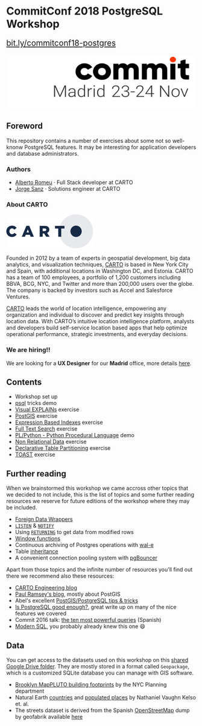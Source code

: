 # CommitConf 2018 PostgreSQL Workshop

<p style="font-size:1.5em">
<a href="http://bit.ly/commitconf18-postgres">bit.ly/commitconf18-postgres</a>
</p>

![commit banner](./banner.png)

## Foreword

This repository contains a number of exercises about some not so well-knonw PostgreSQL features. It may be interesting for application developers and database administrators.

### Authors

* [Alberto Romeu](https://github.com/alrocar) · Full Stack developer at CARTO
* [Jorge Sanz](https://github.com/jsanz) · Solutions engineer at CARTO


### About CARTO

![](https://github.com/CartoDB/labs-postgresql/raw/master/workshop/imgs/logo_CARTO_positive_90.png)

Founded in 2012 by a team of experts in geospatial development, big data analytics, and visualization techniques, [CARTO](https://carto.com) is based in New York City and Spain, with additional locations in Washington DC, and Estonia. CARTO has a team of 100 employees, a portfolio of 1,200 customers including BBVA, BCG, NYC, and Twitter and more than 200,000 users over the globe. The company is backed by investors such as Accel and Salesforce Ventures.

[CARTO](https://carto.com) leads the world of location intelligence, empowering any organization and individual to discover and predict key insights through location data. With CARTO’s intuitive location intelligence platform, analysts and developers build self-service location based apps that help optimize operational performance, strategic investments, and everyday decisions.

### We are hiring!!

We are looking for a **UX Designer** for our **Madrid** office, more details [here](https://carto.workable.com/j/3103A90892).

## Contents

* Workshop set up
* [psql](https://github.com/CartoDB/labs-postgresql/blob/master/workshop/psql.md) tricks demo
* [Visual EXPLAINs](https://github.com/CartoDB/labs-postgresql/blob/master/workshop/pev.md) exercise
* [PostGIS](https://github.com/CartoDB/labs-postgresql/blob/master/workshop/postgis.md) exercise
* [Expression Based Indexes](https://github.com/CartoDB/labs-postgresql/blob/master/workshop/indexes-on-expressions.md) exercise
* [Full Text Search](https://github.com/CartoDB/labs-postgresql/blob/master/workshop/full-text-search.md) exercise
* [PL/Python - Python Procedural Language](https://github.com/CartoDB/labs-postgresql/blob/master/workshop/plpython.md) demo
* [Non Relational Data](https://github.com/CartoDB/labs-postgresql/blob/master/workshop/non-relational.md) exercise
* [Declarative Table Partitioning](https://github.com/CartoDB/labs-postgresql/blob/master/workshop/partitioning.md) exercise
* [TOAST](https://github.com/CartoDB/labs-postgresql/blob/master/workshop/toast.md) exercise

## Further reading

When we brainstormed this workshop we came accross other topics that we decided to not include, this is the list of topics and some further reading resources we reserve for future editions of the workshop where they may be included.

* [Foreign Data Wrappers](https://www.postgresql.org/docs/current/postgres-fdw.html)
* [`LISTEN`](https://www.postgresql.org/docs/current/sql-listen.html) & [`NOTIFY`](https://www.postgresql.org/docs/current/sql-notify.html)
* Using [`RETURNING`](https://www.postgresql.org/docs/current/dml-returning.html) to get data from modified rows
* [Window functions](https://www.postgresql.org/docs/current/tutorial-window.html)
* Continuous archiving of Postgres operations with [wal-e](https://github.com/wal-e/wal-e)
* Table [inheritance](https://www.postgresql.org/docs/current/ddl-inherit.html)
* A convenient connection pooling system with [pgBouncer](https://pgbouncer.github.io/features.html)

Apart from those topics and the infinite number of resources you'll find out there we recommend also these resources:

* [CARTO Engineering blog](https://carto.com/blog/inside)
* [Paul Ramsey's blog](http://blog.cleverelephant.ca/), mostly about PostGIS
* Abel's excellent [PostGIS/PostgreSQL tips & tricks](https://abelvm.github.io/sql/sql-tricks/)
* [Is PostgreSQL good enough?](http://renesd.blogspot.com/2017/02/is-postgresql-good-enough.html?m=1), great write up on many of the nice features we covered
* Commit 2016 talk: [the ten most powerful queries](https://www.youtube.com/watch?v=ZLvT8lQit80) (Spanish)
* [Modern SQL](https://modern-sql.com/), you probably already knew this one :smile:

## Data

You can get access to the datasets used on this workshop on this [shared Google Drive folder](https://drive.google.com/drive/folders/1xx8jCt_JgYq5g1WDDvrr6nmHPqo9CWXb?usp=sharing). They are mostly stored in a format called `Geopackage`, which is a customized SQLite database you can manage with GIS software.

* [Brooklyn MapPLUTO building footprints](https://www1.nyc.gov/site/planning/data-maps/open-data/dwn-pluto-mappluto.page) by the NYC Planning department
* Natural Earth [countries](https://www.naturalearthdata.com/downloads/10m-cultural-vectors/10m-admin-0-countries/) and [populated places](https://www.naturalearthdata.com/downloads/10m-cultural-vectors/10m-populated-places/) by Nathaniel Vaughn Kelso et. al.
* The streets dataset is derived from the Spanish [OpenStreetMap](https://osm.org) dump by geofabrik available [here](http://download.geofabrik.de/europe/spain.html)
